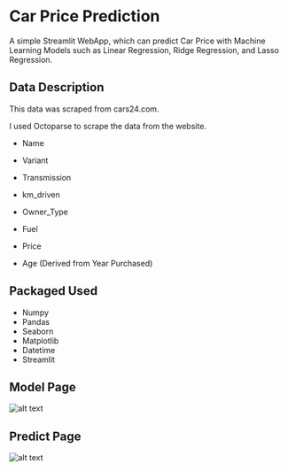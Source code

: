 # Car Price Prediction
A simple Streamlit WebApp, which can predict Car Price with Machine Learning Models such as Linear Regression, Ridge Regression, and Lasso Regression.
## Data Description
This data was scraped from cars24.com.

I used Octoparse to scrape the data from the website.

* Name

* Variant

* Transmission

* km_driven

* Owner_Type

* Fuel

* Price

* Age (Derived from Year Purchased)
## Packaged Used
* Numpy
* Pandas 
* Seaborn
* Matplotlib
* Datetime
* Streamlit

## Model Page
![alt text](https://github.com/Yogesh4550/LeastSquare-master/blob/main/images/Models_page.png)

## Predict Page
![alt text](https://github.com/Yogesh4550/LeastSquare-master/blob/main/images/Prediction_page.png)
